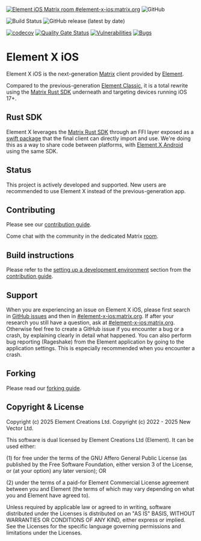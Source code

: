 [![Element iOS Matrix room #element-x-ios:matrix.org](https://img.shields.io/matrix/element-x-ios:matrix.org.svg?label=%23element-x-ios:matrix.org&logo=matrix&server_fqdn=matrix.org)](https://matrix.to/#/#element-x-ios:matrix.org)
![GitHub](https://img.shields.io/github/license/element-hq/element-x-ios)

![Build Status](https://img.shields.io/github/actions/workflow/status/element-hq/element-x-ios/unit_tests.yml?style=flat-square)
![GitHub release (latest by date)](https://img.shields.io/github/v/release/element-hq/element-x-ios)

[![codecov](https://codecov.io/gh/element-hq/element-x-ios/branch/develop/graph/badge.svg?token=AVIJB2MJU2)](https://codecov.io/gh/element-hq/element-x-ios)
[![Quality Gate Status](https://sonarcloud.io/api/project_badges/measure?project=element-x-ios&metric=alert_status)](https://sonarcloud.io/summary/new_code?id=element-x-ios)
[![Vulnerabilities](https://sonarcloud.io/api/project_badges/measure?project=element-x-ios&metric=vulnerabilities)](https://sonarcloud.io/summary/new_code?id=element-x-ios)
[![Bugs](https://sonarcloud.io/api/project_badges/measure?project=element-x-ios&metric=bugs)](https://sonarcloud.io/summary/new_code?id=element-x-ios)

# Element X iOS

Element X iOS is the next-generation [Matrix](https://matrix.org/) client provided by [Element](https://element.io/).

Compared to the previous-generation [Element Classic](https://github.com/element-hq/element-ios), it is a total rewrite using the [Matrix Rust SDK](https://github.com/matrix-org/matrix-rust-sdk) underneath and targeting devices running iOS 17+.

## Rust SDK

Element X leverages the [Matrix Rust SDK](https://github.com/matrix-org/matrix-rust-sdk) through an FFI layer exposed as a [swift package](https://github.com/matrix-org/matrix-rust-components-swift) that the final client can directly import and use. We're doing this as a way to share code between platforms, with [Element X Android](https://github.com/element-hq/element-x-android) using the same SDK.

## Status

This project is actively developed and supported. New users are recommended to use Element X instead of the previous-generation app.

## Contributing

Please see our [contribution guide](CONTRIBUTING.md).

Come chat with the community in the dedicated Matrix [room](https://matrix.to/#/#element-x-ios:matrix.org).

## Build instructions

Please refer to the [setting up a development environment](CONTRIBUTING.md#setting-up-a-development-environment) section from the [contribution guide](CONTRIBUTING.md).

## Support

When you are experiencing an issue on Element X iOS, please first search in [GitHub issues](https://github.com/element-hq/element-x-ios/issues)
and then in [#element-x-ios:matrix.org](https://matrix.to/#/#element-x-ios:matrix.org).
If after your research you still have a question, ask at [#element-x-ios:matrix.org](https://matrix.to/#/#element-x-ios:matrix.org). Otherwise feel free to create a GitHub issue if you encounter a bug or a crash, by explaining clearly in detail what happened. You can also perform bug reporting (Rageshake) from the Element application by going to the application settings. This is especially recommended when you encounter a crash.

## Forking

Please read our [forking guide](docs/FORKING.md).

## Copyright & License

Copyright (c) 2025 Element Creations Ltd.
Copyright (c) 2022 - 2025 New Vector Ltd.

This software is dual licensed by Element Creations Ltd (Element). It can be used either:

(1) for free under the terms of the GNU Affero General Public License (as published by the Free Software Foundation, either version 3 of the License, or (at your option) any later version); OR

(2) under the terms of a paid-for Element Commercial License agreement between you and Element (the terms of which may vary depending on what you and Element have agreed to). 

Unless required by applicable law or agreed to in writing, software distributed under the Licenses is distributed on an "AS IS" BASIS, WITHOUT WARRANTIES OR CONDITIONS OF ANY KIND, either express or implied. See the Licenses for the specific language governing permissions and limitations under the Licenses.
